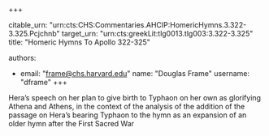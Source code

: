 +++


citable_urn: "urn:cts:CHS:Commentaries.AHCIP:HomericHymns.3.322-3.325.Pcjchnb"
target_urn: "urn:cts:greekLit:tlg0013.tlg003:3.322-3.325"
title: "Homeric Hymns To Apollo 322-325"

authors:
- email: "frame@chs.harvard.edu"
  name: "Douglas Frame"
  username: "dframe"
+++

<p>Hera’s speech on her plan to give birth to Typhaon on her own as glorifying Athena and Athens, in the context of the analysis of the addition of the passage on Hera’s bearing Typhaon to the hymn as an expansion of an older hymn after the First Sacred War</p>